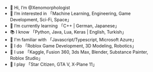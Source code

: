 - 👋 Hi, I’m @Xenomorphologist
- 👀 I’m interested in 「Machine Learning, Engineering, Game Development, Sci-Fi, Space」
- 🌱 I’m currently learning 「C++ | German, Japanese」
- 📚 I know 「Python, Java, Lua, Keras | English, Turkish」
- 🤔 I'm familiar with 「Javascript/Typescript, Microsoft Azure」
- 🤖 I do 「Roblox Game Development, 3D Modeling, Robotics」
- 💾 I use 「Kaggle, Fusion 360, 3ds Max, Blender, Substance Painter, Roblox Studio」
- 👾 I play 「Star Citizen, GTA V, X-Plane 11」

